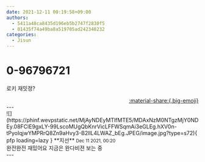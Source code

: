 ```yaml
---
date: 2021-12-11 00:19:58+09:00
authors:
  - 5411a48ca8435d196eb5b2747f2830f5
  - 01435f74a49ba8a519705ad242348232
categories:
  - Jisun
---
```


# 0-96796721

<div class="post-container" markdown="1">
<div class="content-container md-sidebar__scrollwrap" markdown="1">

로키 재밋졍?<br>

</div>
</div>

<div style="text-align: right;" markdown="1">
<a href="https://weverse.io/fromis9/fanpost/0-96796721" style="text-align: right;">:material-share:{.big-emoji}</a>
</div>
---

<div class="comments-container md-sidebar__scrollwrap" markdown="1">
<div class="comment" markdown="1">
<div class='id-container' markdown="1">
![](https://phinf.wevpstatic.net/MjAyNDEyMTlfMTE5/MDAxNzM0NTgzMjY0NDEy.08FClE9gxLY-99LscoMUgQbKnrVicLFFWSqmAi3eGLEg.hXV0n-tPyoIqjwYMPRrQ8Zn9aHvy3-B2llL4LWAZ_bEg.JPEG/image.jpg?type=s72){ pfp loading=lazy }
**<span class="artist">지선</span>** <small>Dec 11 2021, 00:20</small><br>
</div>
<div class='comment-body' markdown="1">
완전완전 재밌어요 지금은 완다비젼 보는 중
</div>
</div>
</div>
---
